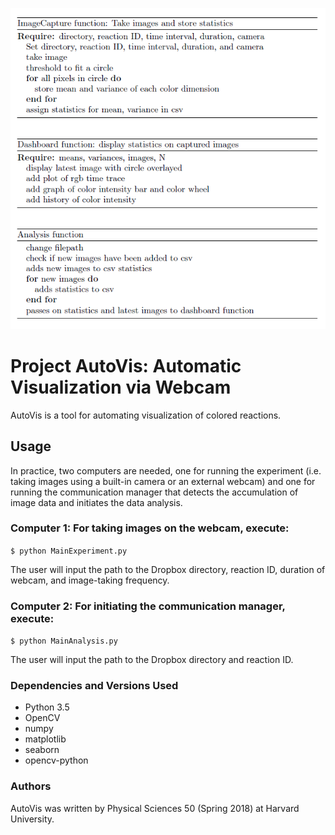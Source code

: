![Project Components](ps50algo.PNG)

# Project AutoVis: Automatic Visualization via Webcam

AutoVis is a tool for automating visualization of colored reactions.

## Usage

In practice, two computers are needed, one for running the experiment (i.e. taking images using a built-in camera or an external webcam) and one for running the communication manager that detects the accumulation of image data and initiates the data analysis.

### Computer 1: For taking images on the webcam, execute:

`$ python MainExperiment.py`

The user will input the path to the Dropbox directory, reaction ID, duration of webcam, and image-taking frequency. 

### Computer 2: For initiating the communication manager, execute:

`$ python MainAnalysis.py`

The user will input the path to the Dropbox directory and reaction ID.

### Dependencies and Versions Used
- Python 3.5
- OpenCV
- numpy
- matplotlib
- seaborn
- opencv-python

### Authors

AutoVis was written by Physical Sciences 50 (Spring 2018) at Harvard University. 
